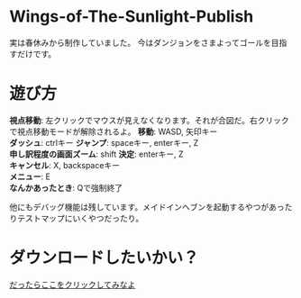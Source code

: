 # Wings-of-The-Sunlight-Publish
実は春休みから制作していました。
今はダンジョンをさまよってゴールを目指すだけです。
# 遊び方
**視点移動**: 左クリックでマウスが見えなくなります。それが合図だ。右クリックで視点移動モードが解除されるよ。
**移動**: WASD, 矢印キー  
**ダッシュ**: ctrlキー
**ジャンプ**: spaceキー, enterキー, Z  
**申し訳程度の画面ズーム**: shift
**決定**: enterキー, Z  
**キャンセル**: X, backspaceキー  
**メニュー**: E  
**なんかあったとき**: Qで強制終了  

他にもデバッグ機能は残しています。メイドインヘブンを起動するやつがあったりテストマップにいくやつだったり。

# ダウンロードしたいかい？
[だったらここをクリックしてみなよ](https://github.com/OhiniAriel/Wings-of-The-Sunlight-Publish/releases/latest)

